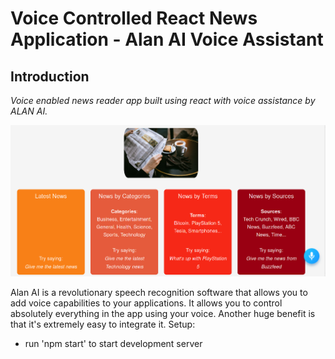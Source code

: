 # **Voice Controlled React News Application - Alan AI Voice Assistant**

## Introduction

_Voice enabled news reader app built using react with voice assistance by ALAN AI._

![](src/image/Alan_ai.png)

Alan AI is a revolutionary speech recognition software that allows you to add voice capabilities to your applications. It allows you to control absolutely everything in the app using your voice. Another huge benefit is that it's extremely easy to integrate it. Setup:

* run 'npm start' to start development server
